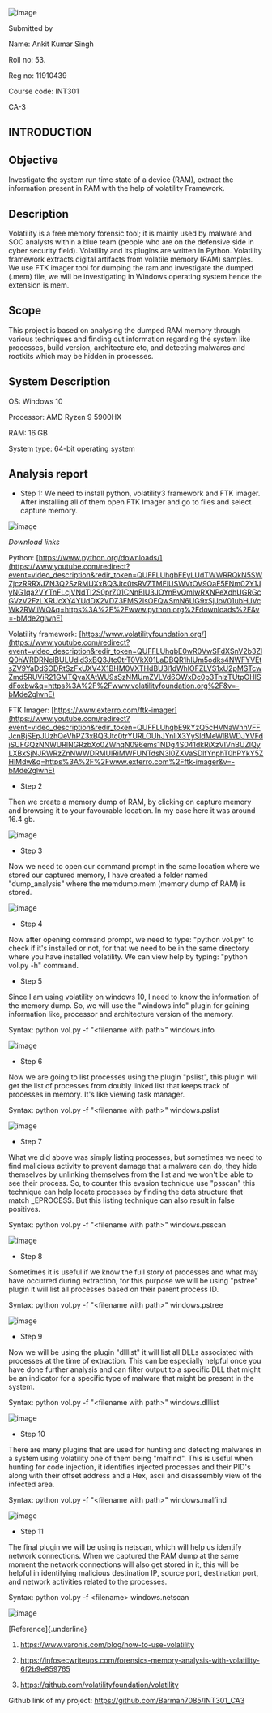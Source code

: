 ![image](https://user-images.githubusercontent.com/63195545/231140071-c9ae53f6-7209-4024-a31e-2a7bf7efc593.png)

Submitted by

Name: Ankit Kumar Singh

Roll no: 53.

Reg no: 11910439

Course code: INT301

CA-3

## INTRODUCTION

## Objective

Investigate the system run time state of a device (RAM), extract the
information present in RAM with the help of volatility Framework.

## Description

Volatility is a free memory forensic tool; it is mainly used by malware
and SOC analysts within a blue team (people who are on the defensive
side in cyber security field). Volatility and its plugins are written in
Python. Volatility framework extracts digital artifacts from volatile
memory (RAM) samples. We use FTK imager tool for dumping the ram and
investigate the dumped (.mem) file, we will be investigating in Windows
operating system hence the extension is mem.

## Scope

This project is based on analysing the dumped RAM memory through various
techniques and finding out information regarding the system like
processes, build version, architecture etc, and detecting malwares and
rootkits which may be hidden in processes.

## System Description

OS: Windows 10

Processor: AMD Ryzen 9 5900HX

RAM: 16 GB

System type: 64-bit operating system

## Analysis report

* Step 1:
We need to install python, volatility3 framework and FTK imager. After
installing all of them open FTK Imager and go to files and select
capture memory.

![image](https://user-images.githubusercontent.com/63195545/231140265-e51b049c-3d16-4d3a-bdd6-0e1a87b11610.png)

*Download links*

Python:
[https://www.python.org/downloads/](https://www.youtube.com/redirect?event=video_description&redir_token=QUFFLUhqbFEyLUdTWWRRQkN5SWZjczRRRXJZN3Q2SzRMUXxBQ3Jtc0tsRVZTMElUSWVtOV9OaE5FNm02Y1JyNG1qa2VYTnFLcjVNdTI2S0prZ01CNnBlU3JOYnBvQmIwRXNPeXdhUGRGcGVzV2FzLXRUcXY4YUdDX2VDZ3FMS2lsOEQwSmN6UG9xSjJoV01ubHJVcWk2RWliWQ&q=https%3A%2F%2Fwww.python.org%2Fdownloads%2F&v=-bMde2glwnE)

Volatility framework:
[https://www.volatilityfoundation.org/](https://www.youtube.com/redirect?event=video_description&redir_token=QUFFLUhqbE0wR0VwSFdXSnV2b3ZlQ0hWRDRNelBULUdid3xBQ3Jtc0trT0VkX01LaDBQR1hIUm5odks4NWFYVEtsZV9YaDdSODRtSzFxUXV4X1BHM0VXTHdBU3l1dWhlOFZLVS1xU2pMSTcwZmd5RUViR21GMTQyaXAtWU9sSzNMUmZVLVd6OWxDc0p3TnlzTUtpOHlSdFoxbw&q=https%3A%2F%2Fwww.volatilityfoundation.org%2F&v=-bMde2glwnE)

FTK Imager:
[https://www.exterro.com/ftk-imager](https://www.youtube.com/redirect?event=video_description&redir_token=QUFFLUhqbE9kYzQ5cHVNaWhhVFFJcnBjSEpJUzhQeVhPZ3xBQ3Jtc0trYURLOUhJYnliX3YySldMeWlBWDJYVFdiSUFGQzNNWURlNGRzbXo0ZWhqN096ems1NDg4S041dkRiXzVIVnBUZlQyLXBxSjNJRWRzZnNWWDRMUlRiMWFUNTdsN3l0ZXVaSDlfYnphT0hPYkY5ZHlMdw&q=https%3A%2F%2Fwww.exterro.com%2Fftk-imager&v=-bMde2glwnE)

* Step 2

Then we create a memory dump of RAM, by clicking on capture memory and
browsing it to your favourable location. In my case here it was around
16.4 gb.

![image](https://user-images.githubusercontent.com/63195545/231140411-2a54e2e2-d910-42bf-bf55-9d17c6d42e26.png)

* Step 3

Now we need to open our command prompt in the same location where we
stored our captured memory, I have created a folder named
"dump_analysis" where the memdump.mem (memory dump of RAM) is stored.

![image](https://user-images.githubusercontent.com/63195545/231140471-9433d1f9-c7e0-4b43-955a-14092263381d.png)

* Step 4

Now after opening command prompt, we need to type: "python vol.py" to
check if it's installed or not, for that we need to be in the same
directory where you have installed volatility. We can view help by
typing: "python vol.py -h" command.

* Step 5

Since I am using volatility on windows 10, I need to know the
information of the memory dump. So, we will use the "windows.info"
plugin for gaining information like, processor and architecture version
of the memory.

Syntax: python vol.py -f "\<filename with path\>" windows.info

![image](https://user-images.githubusercontent.com/63195545/231140553-b0d3102d-63e3-4fa4-8762-7dd817e3892f.png)
* Step 6

Now we are going to list processes using the plugin "pslist", this
plugin will get the list of processes from doubly linked list that keeps
track of processes in memory. It's like viewing task manager.

Syntax: python vol.py -f "\<filename with path\>" windows.pslist

![image](https://user-images.githubusercontent.com/63195545/231140644-f9978502-40a5-43d7-ba43-a3074a6b6c75.png)

* Step 7

What we did above was simply listing processes, but sometimes we need to
find malicious activity to prevent damage that a malware can do, they
hide themselves by unlinking themselves from the list and we won't be
able to see their process. So, to counter this evasion technique use
"psscan" this technique can help locate processes by finding the data
structure that match \_EPROCESS. But this listing technique can also
result in false positives.

Syntax: python vol.py -f "\<filename with path\>" windows.psscan

![image](https://user-images.githubusercontent.com/63195545/231140717-4281a76b-b5f9-44ed-8202-ce4306f76499.png)

* Step 8

Sometimes it is useful if we know the full story of processes and what
may have occurred during extraction, for this purpose we will be using
"pstree" plugin it will list all processes based on their parent process
ID.

Syntax: python vol.py -f "\<filename with path\>" windows.pstree

![image](https://user-images.githubusercontent.com/63195545/231140838-f7f6e399-3667-4dfa-9bbe-0973c54ef0a8.png)

* Step 9

Now we will be using the plugin "dlllist" it will list all DLLs
associated with processes at the time of extraction. This can be
especially helpful once you have done further analysis and can filter
output to a specific DLL that might be an indicator for a specific type
of malware that might be present in the system.

Syntax: python vol.py -f "\<filename with path\>" windows.dlllist

![image](https://user-images.githubusercontent.com/63195545/231140895-39435657-920a-4acc-82cd-786be069c434.png)

* Step 10

There are many plugins that are used for hunting and detecting malwares
in a system using volatility one of them being "malfind". This is useful
when hunting for code injection, it identifies injected processes and
their PID's along with their offset address and a Hex, ascii and
disassembly view of the infected area.

Syntax: python vol.py -f "\<filename with path\>" windows.malfind

![image](https://user-images.githubusercontent.com/63195545/231140937-e22cb069-5262-4822-b770-a1c37d4199ee.png)

* Step 11

The final plugin we will be using is netscan, which will help us
identify network connections. When we captured the RAM dump at the same
moment the network connections will also get stored in it, this will be
helpful in identifying malicious destination IP, source port,
destination port, and network activities related to the processes.

Syntax: python vol.py -f \<filename\> windows.netscan

![image](https://user-images.githubusercontent.com/63195545/231140977-537d5f14-4947-4a42-9e88-cd4b14482853.png)

[Reference]{.underline}

1.  <https://www.varonis.com/blog/how-to-use-volatility>

2.  <https://infosecwriteups.com/forensics-memory-analysis-with-volatility-6f2b9e859765>

3.  <https://github.com/volatilityfoundation/volatility>

Github link of my project: <https://github.com/Barman7085/INT301_CA3>
